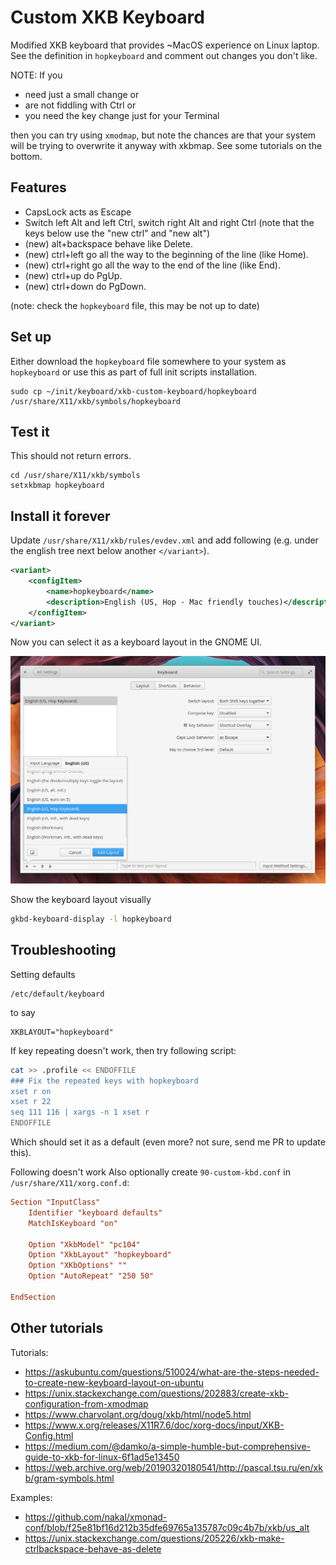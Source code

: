 # Custom XKB Keyboard

Modified XKB keyboard that provides ~MacOS experience on Linux laptop.
See the definition in `hopkeyboard` and comment out changes you don't like.

NOTE: If you
 - need just a small change or
 - are not fiddling with Ctrl or
 - you need the key change just for your Terminal

then you can try using `xmodmap`, but note the chances are that
your system will be trying to overwrite it anyway with xkbmap. See some tutorials on the bottom.

## Features

- CapsLock acts as Escape
- Switch left Alt and left Ctrl, switch right Alt and right Ctrl (note that the keys below use the "new ctrl" and "new alt")
- (new) alt+backspace behave like Delete.
- (new) ctrl+left go all the way to the beginning of the line (like Home).
- (new) ctrl+right go all the way to the end of the line (like End).
- (new) ctrl+up do PgUp.
- (new) ctrl+down do PgDown.

(note: check the `hopkeyboard` file, this may be not up to date)

## Set up
Either download the `hopkeyboard` file somewhere to your system as `hopkeyboard` or use 
this as part of full init scripts installation. 
```
sudo cp ~/init/keyboard/xkb-custom-keyboard/hopkeyboard /usr/share/X11/xkb/symbols/hopkeyboard
```

## Test it
This should not return errors.
```
cd /usr/share/X11/xkb/symbols
setxkbmap hopkeyboard
```

## Install it forever

Update `/usr/share/X11/xkb/rules/evdev.xml` and add following (e.g. under the english tree next below another `</variant>`).

```xml
<variant>
    <configItem>
        <name>hopkeyboard</name>
        <description>English (US, Hop - Mac friendly touches)</description>
    </configItem>
</variant>
```

Now you can select it as a keyboard layout in the GNOME UI.

![GNOME keyboard config dialog](keyboard-config-screenshot.png)

Show the keyboard layout visually
```sh
gkbd-keyboard-display -l hopkeyboard
```


## Troubleshooting

Setting defaults
```
/etc/default/keyboard
```
to say
```
XKBLAYOUT="hopkeyboard"
```

If key repeating doesn't work, then try following script:
```sh
cat >> .profile << ENDOFFILE
### Fix the repeated keys with hopkeyboard
xset r on
xset r 22
seq 111 116 | xargs -n 1 xset r
ENDOFFILE
```


Which should set it as a default (even more? not sure, send me PR to update this).

Following doesn't work
Also optionally create `90-custom-kbd.conf` in `/usr/share/X11/xorg.conf.d`:
```conf
Section "InputClass"
    Identifier "keyboard defaults"
    MatchIsKeyboard "on"

    Option "XkbModel" "pc104"
    Option "XkbLayout" "hopkeyboard"
    Option "XKbOptions" ""
    Option "AutoRepeat" "250 50"

EndSection
```


## Other tutorials
Tutorials:
 - https://askubuntu.com/questions/510024/what-are-the-steps-needed-to-create-new-keyboard-layout-on-ubuntu
 - https://unix.stackexchange.com/questions/202883/create-xkb-configuration-from-xmodmap
 - https://www.charvolant.org/doug/xkb/html/node5.html
 - https://www.x.org/releases/X11R7.6/doc/xorg-docs/input/XKB-Config.html
 - https://medium.com/@damko/a-simple-humble-but-comprehensive-guide-to-xkb-for-linux-6f1ad5e13450
 - https://web.archive.org/web/20190320180541/http://pascal.tsu.ru/en/xkb/gram-symbols.html

Examples:
 - https://github.com/nakal/xmonad-conf/blob/f25e81bf16d212b35dfe69765a135787c09c4b7b/xkb/us_alt
 - https://unix.stackexchange.com/questions/205226/xkb-make-ctrlbackspace-behave-as-delete
